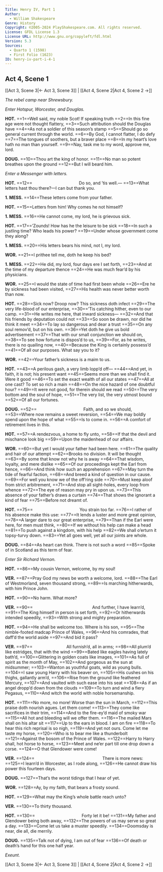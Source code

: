 ```yaml
---
Title: Henry IV, Part 1
Author: 
  - William Shakespeare
Genre: History
Copyright: ©2005-2024 PlayShakespeare.com. All rights reserved.
License: GFDL License 1.3
License URL: http://www.gnu.org/copyleft/fdl.html
Version: 5.3
Sources:
  - Quarto 1 (1598)
  - First Folio (1623)
ID: henry-iv-part-i-4-1
---
```


## Act 4, Scene 1
[[Act 3, Scene 3|← Act 3, Scene 3]] | [[Act 4, Scene 2|Act 4, Scene 2 →]]

*The rebel camp near Shrewsbury.*

*Enter Hotspur, Worcester, and Douglas.*

**HOT.**
==1==Well said, my noble Scot! If speaking truth
==2==In this fine age were not thought flattery,
==3==Such attribution should the Douglas have
==4==As not a soldier of this season’s stamp
==5==Should go so general current through the world.
==6==By God, I cannot flatter, I do defy
==7==The tongues of soothers, but a braver place
==8==In my heart’s love hath no man than yourself.
==9==Nay, task me to my word, approve me, lord.

**DOUG.**
==10==Thou art the king of honor.
==11==No man so potent breathes upon the ground
==12==But I will beard him.

*Enter a Messenger with letters.*

**HOT.**
==12==           Do so, and ’tis well.⁠—
==13==What letters hast thou there?—I can but thank you.

**1. MESS.**
==14==These letters come from your father.

**HOT.**
==15==Letters from him! Why comes he not himself?

**1. MESS.**
==16==He cannot come, my lord, he is grievous sick.

**HOT.**
==17==’Zounds! How has he the leisure to be sick
==18==In such a justling time? Who leads his power?
==19==Under whose government come they along?

**1. MESS.**
==20==His letters bears his mind, not I, my lord.

**WOR.**
==21==I prithee tell me, doth he keep his bed?

**1. MESS.**
==22==He did, my lord, four days ere I set forth,
==23==And at the time of my departure thence
==24==He was much fear’d by his physicians.

**WOR.**
==25==I would the state of time had first been whole
==26==Ere he by sickness had been visited,
==27==His health was never better worth than now.

**HOT.**
==28==Sick now? Droop now? This sickness doth infect
==29==The very life-blood of our enterprise,
==30==’Tis catching hither, even to our camp.
==31==He writes me here, that inward sickness⁠—
==32==And that his friends by deputation could not
==33==So soon be drawn, nor did he think it meet
==34==To lay so dangerous and dear a trust
==35==On any soul remov’d, but on his own.
==36==Yet doth he give us bold advertisement
==37==That with our small conjunction we should on,
==38==To see how fortune is dispos’d to us,
==39==For, as he writes, there is no quailing now,
==40==Because the King is certainly possess’d
==41==Of all our purposes. What say you to it?

**WOR.**
==42==Your father’s sickness is a maim to us.

**HOT.**
==43==A perilous gash, a very limb lopp’d off⁠—
==44==And yet, in faith, it is not; his present want
==45==Seems more than we shall find it. Were it good
==46==To set the exact wealth of all our states
==47==All at one cast? To set so rich a main
==48==On the nice hazard of one doubtful hour?
==49==It were not good, for therein should we read
==50==The very bottom and the soul of hope,
==51==The very list, the very utmost bound
==52==Of all our fortunes.

**DOUG.**
==52==           Faith, and so we should,
==53==Where now remains a sweet reversion,
==54==We may boldly spend upon the hope of what
==55==Is to come in.
==56==A comfort of retirement lives in this.

**HOT.**
==57==A rendezvous, a home to fly unto,
==58==If that the devil and mischance look big
==59==Upon the maidenhead of our affairs.

**WOR.**
==60==But yet I would your father had been here.
==61==The quality and hair of our attempt
==62==Brooks no division. It will be thought
==63==By some that know not why he is away
==64==That wisdom, loyalty, and mere dislike
==65==Of our proceedings kept the Earl from hence,
==66==And think how such an apprehension
==67==May turn the tide of fearful faction,
==68==And breed a kind of question in our cause.
==69==For well you know we of the off’ring side
==70==Must keep aloof from strict arbitrement,
==71==And stop all sight-holes, every loop from whence
==72==The eye of reason may pry in upon us.
==73==This absence of your father’s draws a curtain
==74==That shows the ignorant a kind of fear
==75==Before not dreamt of.

**HOT.**
==75==           You strain too far.
==76==I rather of his absence make this use:
==77==It lends a luster and more great opinion,
==78==A larger dare to our great enterprise,
==79==Than if the Earl were here, for men must think,
==80==If we without his help can make a head
==81==To push against a kingdom, with his help
==82==We shall o’erturn it topsy-turvy down.
==83==Yet all goes well, yet all our joints are whole.

**DOUG.**
==84==As heart can think. There is not such a word
==85==Spoke of in Scotland as this term of fear.

*Enter Sir Richard Vernon.*

**HOT.**
==86==My cousin Vernon, welcome, by my soul!

**VER.**
==87==Pray God my news be worth a welcome, lord.
==88==The Earl of Westmorland, seven thousand strong,
==89==Is marching hitherwards, with him Prince John.

**HOT.**
==90==No harm. What more?

**VER.**
==90==              And further, I have learn’d,
==91==The King himself in person is set forth,
==92==Or hitherwards intended speedily,
==93==With strong and mighty preparation.

**HOT.**
==94==He shall be welcome too. Where is his son,
==95==The nimble-footed madcap Prince of Wales,
==96==And his comrades, that daff’d the world aside
==97==And bid it pass?

**VER.**
==97==        All furnish’d, all in arms;
==98==All plum’d like estridges, that with the wind
==99==Bated like eagles having lately bath’d,
==100==Glittering in golden coats like images,
==101==As full of spirit as the month of May,
==102==And gorgeous as the sun at midsummer;
==103==Wanton as youthful goats, wild as young bulls.
==104==I saw young Harry with his beaver on,
==105==His cushes on his thighs, gallantly arm’d,
==106==Rise from the ground like feathered Mercury,
==107==And vaulted with such ease into his seat
==108==As if an angel dropp’d down from the clouds
==109==To turn and wind a fiery Pegasus,
==110==And witch the world with noble horsemanship.

**HOT.**
==111==No more, no more! Worse than the sun in March,
==112==This praise doth nourish agues. Let them come!
==113==They come like sacrifices in their trim,
==114==And to the fire-ey’d maid of smoky war
==115==All hot and bleeding will we offer them.
==116==The mailed Mars shall on his altar sit
==117==Up to the ears in blood. I am on fire
==118==To hear this rich reprisal is so nigh,
==119==And yet not ours. Come let me taste my horse,
==120==Who is to bear me like a thunderbolt
==121==Against the bosom of the Prince of Wales.
==122==Harry to Harry shall, hot horse to horse,
==123==Meet and ne’er part till one drop down a corse.
==124==O that Glendower were come!

**VER.**
==124==                There is more news:
==125==I learn’d in Worcester, as I rode along,
==126==He cannot draw his power this fourteen days.

**DOUG.**
==127==That’s the worst tidings that I hear of yet.

**WOR.**
==128==Ay, by my faith, that bears a frosty sound.

**HOT.**
==129==What may the King’s whole battle reach unto?

**VER.**
==130==To thirty thousand.

**HOT.**
==130==           Forty let it be!
==131==My father and Glendower being both away,
==132==The powers of us may serve so great a day.
==133==Come let us take a muster speedily.
==134==Doomsday is near, die all, die merrily.

**DOUG.**
==135==Talk not of dying, I am out of fear
==136==Of death or death’s hand for this one half year.

*Exeunt.*

[[Act 3, Scene 3|← Act 3, Scene 3]] | [[Act 4, Scene 2|Act 4, Scene 2 →]]